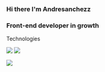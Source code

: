 ### Hi there I'm Andresanchezz
### Front-end developer in growth

Technologies

<a src="https://www.w3schools.com/css/"><img src="https://img.icons8.com/color/48/000000/css3.png"/></a>
<a src="https://www.w3schools.com/html/"><img src="https://img.icons8.com/color/48/000000/html-5.png"/></a>

<img align="left" src="https://github-readme-stats.vercel.app/api?username=andresanchezz&show_icons=true&theme=react" />

